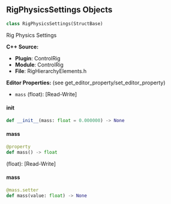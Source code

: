 ## RigPhysicsSettings Objects

```python
class RigPhysicsSettings(StructBase)
```

Rig Physics Settings

**C++ Source:**

- **Plugin**: ControlRig
- **Module**: ControlRig
- **File**: RigHierarchyElements.h

**Editor Properties:** (see get_editor_property/set_editor_property)

- ``mass`` (float):  [Read-Write]

<a id="unreal.RigPhysicsSettings.__init__"></a>

#### __init__

```python
def __init__(mass: float = 0.000000) -> None
```

<a id="unreal.RigPhysicsSettings.mass"></a>

#### mass

```python
@property
def mass() -> float
```

(float):  [Read-Write]

<a id="unreal.RigPhysicsSettings.mass"></a>

#### mass

```python
@mass.setter
def mass(value: float) -> None
```

<a id="unreal.RigPhysicsElement"></a>